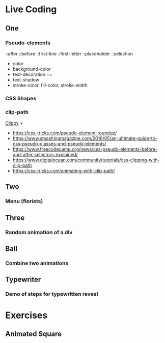 # Live Coding
## One
### Pseudo-elements
::after
::before
::first-line
::first-letter
::placeholder
::selection
  - color
  - background-color
  - text-decoration ++
  - text-shadow
  - stroke-color, fill-color, stroke-width

### CSS Shapes

### clip-path
[Clippy](https://bennettfeely.com/clippy/)
+
- https://css-tricks.com/pseudo-element-roundup/
- https://www.smashingmagazine.com/2016/05/an-ultimate-guide-to-css-pseudo-classes-and-pseudo-elements/
- https://www.freecodecamp.org/news/css-pseudo-elements-before-and-after-selectors-explained/
- https://www.digitalocean.com/community/tutorials/css-clipping-with-clip-path
- https://css-tricks.com/animating-with-clip-path/


## Two
### Menu (florists)

## Three
### Random animation of a div

## Ball
### Combine two animations


## Typewriter
### Demo of steps for typewritten reveal



# Exercises

## Animated Square
